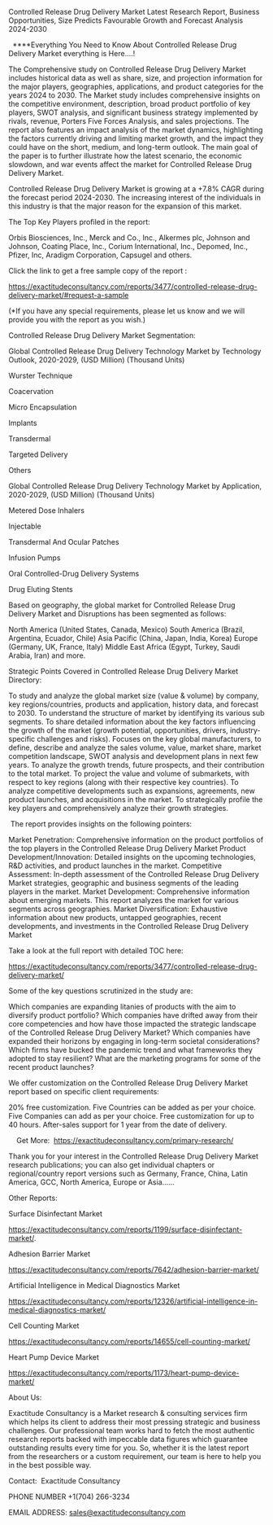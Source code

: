 Controlled Release Drug Delivery Market Latest Research Report, Business Opportunities, Size Predicts Favourable Growth and Forecast Analysis 2024-2030

  ****Everything You Need to Know About Controlled Release Drug Delivery Market everything is Here....!

The Comprehensive study on Controlled Release Drug Delivery Market includes historical data as well as share, size, and projection information for the major players, geographies, applications, and product categories for the years 2024 to 2030. The Market study includes comprehensive insights on the competitive environment, description, broad product portfolio of key players, SWOT analysis, and significant business strategy implemented by rivals, revenue, Porters Five Forces Analysis, and sales projections. The report also features an impact analysis of the market dynamics, highlighting the factors currently driving and limiting market growth, and the impact they could have on the short, medium, and long-term outlook. The main goal of the paper is to further illustrate how the latest scenario, the economic slowdown, and war events affect the market for Controlled Release Drug Delivery Market.

Controlled Release Drug Delivery Market is growing at a +7.8% CAGR during the forecast period 2024-2030. The increasing interest of the individuals in this industry is that the major reason for the expansion of this market.

The Top Key Players profiled in the report: 

Orbis Biosciences, Inc., Merck and Co., Inc., Alkermes plc, Johnson and Johnson, Coating Place, Inc., Corium International, Inc., Depomed, Inc., Pfizer, Inc, Aradigm Corporation, Capsugel and others.

Click the link to get a free sample copy of the report :

https://exactitudeconsultancy.com/reports/3477/controlled-release-drug-delivery-market/#request-a-sample

(*If you have any special requirements, please let us know and we will provide you with the report as you wish.)

Controlled Release Drug Delivery Market Segmentation:

Global Controlled Release Drug Delivery Technology Market by Technology Outlook, 2020-2029, (USD Million) (Thousand Units)

Wurster Technique

Coacervation

Micro Encapsulation

Implants

Transdermal

Targeted Delivery

Others

Global Controlled Release Drug Delivery Technology Market by Application, 2020-2029, (USD Million) (Thousand Units)

Metered Dose Inhalers

Injectable

Transdermal And Ocular Patches

Infusion Pumps

Oral Controlled-Drug Delivery Systems

Drug Eluting Stents

Based on geography, the global market for Controlled Release Drug Delivery Market and Disruptions has been segmented as follows:

North America (United States, Canada, Mexico)
South America (Brazil, Argentina, Ecuador, Chile)
Asia Pacific (China, Japan, India, Korea)
Europe (Germany, UK, France, Italy)
Middle East Africa (Egypt, Turkey, Saudi Arabia, Iran) and more.

Strategic Points Covered in Controlled Release Drug Delivery Market Directory:

To study and analyze the global market size (value & volume) by company, key regions/countries, products and application, history data, and forecast to 2030.
To understand the structure of market by identifying its various sub segments.
To share detailed information about the key factors influencing the growth of the market (growth potential, opportunities, drivers, industry-specific challenges and risks).
Focuses on the key global manufacturers, to define, describe and analyze the sales volume, value, market share, market competition landscape, SWOT analysis and development plans in next few years.
To analyze the growth trends, future prospects, and their contribution to the total market.
To project the value and volume of submarkets, with respect to key regions (along with their respective key countries).
To analyze competitive developments such as expansions, agreements, new product launches, and acquisitions in the market.
To strategically profile the key players and comprehensively analyze their growth strategies.

 The report provides insights on the following pointers:

Market Penetration: Comprehensive information on the product portfolios of the top players in the Controlled Release Drug Delivery Market
Product Development/Innovation: Detailed insights on the upcoming technologies, R&D activities, and product launches in the market.
Competitive Assessment: In-depth assessment of the Controlled Release Drug Delivery Market strategies, geographic and business segments of the leading players in the market.
Market Development: Comprehensive information about emerging markets. This report analyzes the market for various segments across geographies.
Market Diversification: Exhaustive information about new products, untapped geographies, recent developments, and investments in the Controlled Release Drug Delivery Market

Take a look at the full report with detailed TOC here:

https://exactitudeconsultancy.com/reports/3477/controlled-release-drug-delivery-market/

Some of the key questions scrutinized in the study are:

Which companies are expanding litanies of products with the aim to diversify product portfolio?
Which companies have drifted away from their core competencies and how have those impacted the strategic landscape of the Controlled Release Drug Delivery Market?
Which companies have expanded their horizons by engaging in long-term societal considerations?
Which firms have bucked the pandemic trend and what frameworks they adopted to stay resilient?
What are the marketing programs for some of the recent product launches?

We offer customization on the Controlled Release Drug Delivery Market report based on specific client requirements:

20% free customization.
Five Countries can be added as per your choice.
Five Companies can add as per your choice.
Free customization for up to 40 hours.
After-sales support for 1 year from the date of delivery.

    Get More:  https://exactitudeconsultancy.com/primary-research/

Thank you for your interest in the Controlled Release Drug Delivery Market research publications; you can also get individual chapters or regional/country report versions such as Germany, France, China, Latin America, GCC, North America, Europe or Asia……

Other Reports:

Surface Disinfectant Market

https://exactitudeconsultancy.com/reports/1199/surface-disinfectant-market/.

Adhesion Barrier Market

https://exactitudeconsultancy.com/reports/7642/adhesion-barrier-market/

Artificial Intelligence in Medical Diagnostics Market

https://exactitudeconsultancy.com/reports/12326/artificial-intelligence-in-medical-diagnostics-market/

Cell Counting Market

https://exactitudeconsultancy.com/reports/14655/cell-counting-market/

Heart Pump Device Market

https://exactitudeconsultancy.com/reports/1173/heart-pump-device-market/

About Us:

Exactitude Consultancy is a Market research & consulting services firm which helps its client to address their most pressing strategic and business challenges. Our professional team works hard to fetch the most authentic research reports backed with impeccable data figures which guarantee outstanding results every time for you. So, whether it is the latest report from the researchers or a custom requirement, our team is here to help you in the best possible way.

Contact:  Exactitude Consultancy

PHONE NUMBER +1(704) 266-3234

EMAIL ADDRESS: sales@exactitudeconsultancy.com
